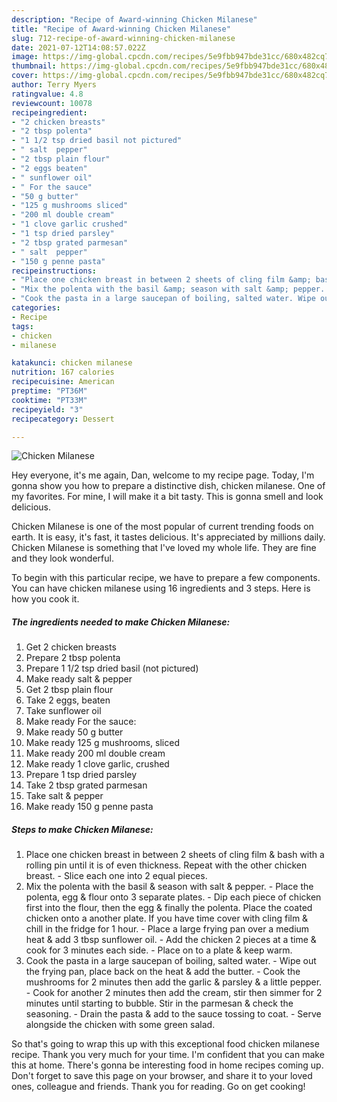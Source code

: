 ```yaml
---
description: "Recipe of Award-winning Chicken Milanese"
title: "Recipe of Award-winning Chicken Milanese"
slug: 712-recipe-of-award-winning-chicken-milanese
date: 2021-07-12T14:08:57.022Z
image: https://img-global.cpcdn.com/recipes/5e9fbb947bde31cc/680x482cq70/chicken-milanese-recipe-main-photo.jpg
thumbnail: https://img-global.cpcdn.com/recipes/5e9fbb947bde31cc/680x482cq70/chicken-milanese-recipe-main-photo.jpg
cover: https://img-global.cpcdn.com/recipes/5e9fbb947bde31cc/680x482cq70/chicken-milanese-recipe-main-photo.jpg
author: Terry Myers
ratingvalue: 4.8
reviewcount: 10078
recipeingredient:
- "2 chicken breasts"
- "2 tbsp polenta"
- "1 1/2 tsp dried basil not pictured"
- " salt  pepper"
- "2 tbsp plain flour"
- "2 eggs beaten"
- " sunflower oil"
- " For the sauce"
- "50 g butter"
- "125 g mushrooms sliced"
- "200 ml double cream"
- "1 clove garlic crushed"
- "1 tsp dried parsley"
- "2 tbsp grated parmesan"
- " salt  pepper"
- "150 g penne pasta"
recipeinstructions:
- "Place one chicken breast in between 2 sheets of cling film &amp; bash with a rolling pin until it is of even thickness. Repeat with the other chicken breast. Slice each one into 2 equal pieces."
- "Mix the polenta with the basil &amp; season with salt &amp; pepper. Place the polenta, egg &amp; flour onto 3 separate plates. Dip each piece of chicken first into the flour, then the egg &amp; finally the polenta. Place the coated chicken onto a another plate. If you have time cover with cling film &amp; chill in the fridge for 1 hour. Place a large frying pan over a medium heat &amp; add 3 tbsp sunflower oil. Add the chicken 2 pieces at a time &amp; cook for 3 minutes each side. Place on to a plate &amp; keep warm."
- "Cook the pasta in a large saucepan of boiling, salted water. Wipe out the frying pan, place back on the heat &amp; add the butter. Cook the mushrooms for 2 minutes then add the garlic &amp; parsley &amp; a little pepper. Cook for another 2 minutes then add the cream, stir then simmer for 2 minutes until starting to bubble. Stir in the parmesan &amp; check the seasoning. Drain the pasta &amp; add to the sauce tossing to coat. Serve alongside the chicken with some green salad."
categories:
- Recipe
tags:
- chicken
- milanese

katakunci: chicken milanese 
nutrition: 167 calories
recipecuisine: American
preptime: "PT36M"
cooktime: "PT33M"
recipeyield: "3"
recipecategory: Dessert

---
```



![Chicken Milanese](https://img-global.cpcdn.com/recipes/5e9fbb947bde31cc/680x482cq70/chicken-milanese-recipe-main-photo.jpg)

Hey everyone, it's me again, Dan, welcome to my recipe page. Today, I'm gonna show you how to prepare a distinctive dish, chicken milanese. One of my favorites. For mine, I will make it a bit tasty. This is gonna smell and look delicious.

Chicken Milanese is one of the most popular of current trending foods on earth. It is easy, it's fast, it tastes delicious. It's appreciated by millions daily. Chicken Milanese is something that I've loved my whole life. They are fine and they look wonderful.




To begin with this particular recipe, we have to prepare a few components. You can have chicken milanese using 16 ingredients and 3 steps. Here is how you cook it.

<!--inarticleads1-->

##### The ingredients needed to make Chicken Milanese:

1. Get 2 chicken breasts
1. Prepare 2 tbsp polenta
1. Prepare 1 1/2 tsp dried basil (not pictured)
1. Make ready  salt &amp; pepper
1. Get 2 tbsp plain flour
1. Take 2 eggs, beaten
1. Take  sunflower oil
1. Make ready  For the sauce:
1. Make ready 50 g butter
1. Make ready 125 g mushrooms, sliced
1. Make ready 200 ml double cream
1. Make ready 1 clove garlic, crushed
1. Prepare 1 tsp dried parsley
1. Take 2 tbsp grated parmesan
1. Take  salt &amp; pepper
1. Make ready 150 g penne pasta




<!--inarticleads2-->

##### Steps to make Chicken Milanese:

1. Place one chicken breast in between 2 sheets of cling film &amp; bash with a rolling pin until it is of even thickness. Repeat with the other chicken breast. - Slice each one into 2 equal pieces.
1. Mix the polenta with the basil &amp; season with salt &amp; pepper. - Place the polenta, egg &amp; flour onto 3 separate plates. - Dip each piece of chicken first into the flour, then the egg &amp; finally the polenta. Place the coated chicken onto a another plate. If you have time cover with cling film &amp; chill in the fridge for 1 hour. - Place a large frying pan over a medium heat &amp; add 3 tbsp sunflower oil. - Add the chicken 2 pieces at a time &amp; cook for 3 minutes each side. - Place on to a plate &amp; keep warm.
1. Cook the pasta in a large saucepan of boiling, salted water. - Wipe out the frying pan, place back on the heat &amp; add the butter. - Cook the mushrooms for 2 minutes then add the garlic &amp; parsley &amp; a little pepper. - Cook for another 2 minutes then add the cream, stir then simmer for 2 minutes until starting to bubble. Stir in the parmesan &amp; check the seasoning. - Drain the pasta &amp; add to the sauce tossing to coat. - Serve alongside the chicken with some green salad.




So that's going to wrap this up with this exceptional food chicken milanese recipe. Thank you very much for your time. I'm confident that you can make this at home. There's gonna be interesting food in home recipes coming up. Don't forget to save this page on your browser, and share it to your loved ones, colleague and friends. Thank you for reading. Go on get cooking!
